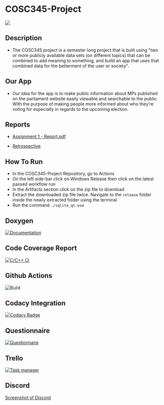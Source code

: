 # COSC345-Project
![](https://github.com/Debug-Divas/COSC345-Project/assets/133945255/0ecb8e30-c168-44ce-aae8-2d179e21d62f)


## Description
-   The COSC345 project is a semester long project that is built using "two or more publicly available data sets (on different topics) that can be combined to add meaning to something, and build an app that uses that combined data for the betterment of the user or society".

## Our App
-   Our idea for the app is to make public information about MPs published on the parliament website easily viewable and searchable to the public. With the purpose of making people more informed about who they’re voting for especially in regards to the upcoming election. 

## Reports
-   [Assignment 1 - Report.pdf](https://github.com/Debug-Divas/COSC345-Project/blob/main/Assignment%201%20-%20Report.pdf)

-   [Retrospective](https://github.com/Debug-Divas/COSC345-Project/blob/a8f4f831a3b4ec6060aab7e8cfc9dbcb1ba77f7c/Retrospective%20-%20Debug%20Diva.pdf)

## How To Run
-   In the COSC345-Project Repository, go to Actions
-   On the left side-bar click on Windows Release then click on the latest passed workflow run
-   In the Artifacts section click on the zip file to download
-   Extract the downloaded zip file twice. Navigate to the `release` folder inside the newly extracted folder using the terminal
-   Run the command `./sqlite_qt.exe`

## Doxygen
[![Documentation](https://img.shields.io/badge/Documentation-Doxygen-blue.svg)](https://debug-divas.github.io/COSC345-Project/)

## Code Coverage Report 
[![C/C++ CI](https://codecov.io/gh/Debug-Divas/COSC345-Project/badge.svg?token=NA60E5SJRD)](https://app.codecov.io/gh/Debug-Divas/COSC345-Project)
## Github Actions
![Build](https://github.com/Debug-Divas/COSC345-Project/actions/workflows/windows_release.yml/badge.svg)

## Codacy Integration
[![Codacy Badge](https://app.codacy.com/project/badge/Grade/1d03bbe8a8cf4618b91768661abe8e03)](https://app.codacy.com/gh/Debug-Divas/COSC345-Project/dashboard?utm_source=gh&utm_medium=referral&utm_content=&utm_campaign=Badge_grade)

## Questionnaire
[![Questionnaire](https://img.shields.io/badge/Questionnaire-Google_form-purple.svg)](https://forms.gle/WD8rRjTr6eL4nhxh6)

## Trello
[![Task manager](https://img.shields.io/badge/Task_manager-Trello-red.svg)](https://trello.com/b/0s8Y3Pmd/cosc345)

## Discord

[Screenshot of Discord](https://cdn.discordapp.com/attachments/1152954299303862283/1152954328823378142/image.png)

